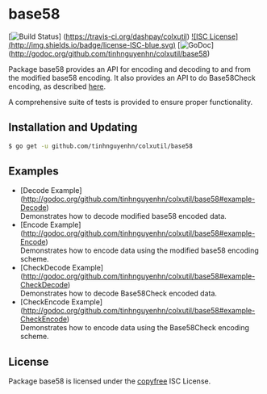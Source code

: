base58
==========

[![Build Status](http://img.shields.io/travis/dashpay/colxutil.svg)]
(https://travis-ci.org/dashpay/colxutil) [![ISC License]
(http://img.shields.io/badge/license-ISC-blue.svg)](http://copyfree.org)
[![GoDoc](https://godoc.org/github.com/tinhnguyenhn/colxutil/base58?status.png)]
(http://godoc.org/github.com/tinhnguyenhn/colxutil/base58)

Package base58 provides an API for encoding and decoding to and from the
modified base58 encoding.  It also provides an API to do Base58Check encoding,
as described [here](https://en.bitcoin.it/wiki/Base58Check_encoding).

A comprehensive suite of tests is provided to ensure proper functionality.

## Installation and Updating

```bash
$ go get -u github.com/tinhnguyenhn/colxutil/base58
```

## Examples

* [Decode Example]
  (http://godoc.org/github.com/tinhnguyenhn/colxutil/base58#example-Decode)  
  Demonstrates how to decode modified base58 encoded data.
* [Encode Example]
  (http://godoc.org/github.com/tinhnguyenhn/colxutil/base58#example-Encode)  
  Demonstrates how to encode data using the modified base58 encoding scheme.
* [CheckDecode Example]
  (http://godoc.org/github.com/tinhnguyenhn/colxutil/base58#example-CheckDecode)  
  Demonstrates how to decode Base58Check encoded data.
* [CheckEncode Example]
  (http://godoc.org/github.com/tinhnguyenhn/colxutil/base58#example-CheckEncode)  
  Demonstrates how to encode data using the Base58Check encoding scheme.

## License

Package base58 is licensed under the [copyfree](http://copyfree.org) ISC
License.
